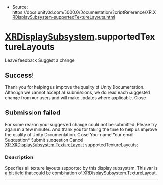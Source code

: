 * Source: https://docs.unity3d.com/6000.0/Documentation/ScriptReference/XR.XRDisplaySubsystem-supportedTextureLayouts.html

#  [XRDisplaySubsystem](https://docs.unity3d.com/6000.0/Documentation/ScriptReference/XR.XRDisplaySubsystem.html).supportedTextureLayouts
Leave feedback
Suggest a change
## Success!
Thank you for helping us improve the quality of Unity Documentation. Although we cannot accept all submissions, we do read each suggested change from our users and will make updates where applicable.
Close
## Submission failed
For some reason your suggested change could not be submitted. Please <a>try again</a> in a few minutes. And thank you for taking the time to help us improve the quality of Unity Documentation.
Close
Your name Your email Suggestion* Submit suggestion
Cancel
[XR.XRDisplaySubsystem.TextureLayout](https://docs.unity3d.com/6000.0/Documentation/ScriptReference/XR.XRDisplaySubsystem.TextureLayout.html) supportedTextureLayouts; 
### Description
Specifies all texture layouts supported by this display subsystem. This var is a bit field that could be combination of XRDisplaySubsystem.TextureLayout.
* * *
